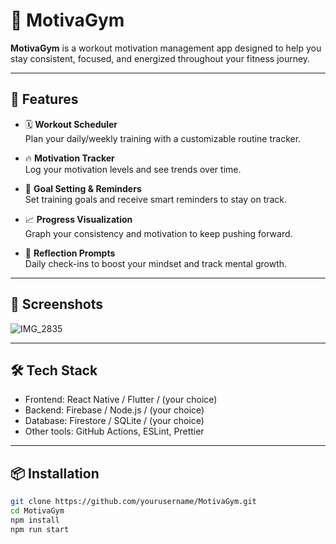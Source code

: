 # 💪 MotivaGym

**MotivaGym** is a workout motivation management app designed to help you stay consistent, focused, and energized throughout your fitness journey.

---

## 🚀 Features

- 🗓️ **Workout Scheduler**  
  Plan your daily/weekly training with a customizable routine tracker.

- 🔥 **Motivation Tracker**  
  Log your motivation levels and see trends over time.

- 🎯 **Goal Setting & Reminders**  
  Set training goals and receive smart reminders to stay on track.

- 📈 **Progress Visualization**  
  Graph your consistency and motivation to keep pushing forward.

- 🧠 **Reflection Prompts**  
  Daily check-ins to boost your mindset and track mental growth.

---

## 📸 Screenshots

![IMG_2835](https://github.com/user-attachments/assets/06e31a51-c696-4bda-9a76-a98686a056d9)


---

## 🛠️ Tech Stack

- Frontend: React Native / Flutter / (your choice)  
- Backend: Firebase / Node.js / (your choice)  
- Database: Firestore / SQLite / (your choice)  
- Other tools: GitHub Actions, ESLint, Prettier

---

## 📦 Installation

```bash
git clone https://github.com/yourusername/MotivaGym.git
cd MotivaGym
npm install
npm run start

